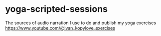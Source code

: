 # yoga-scripted-sessions
The sources of audio narration I use to do and publish my yoga exercises https://www.youtube.com/@ivan_kopylove_exercises 
